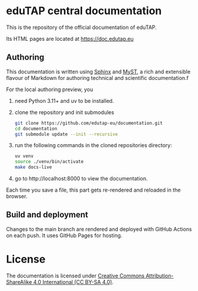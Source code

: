 # eduTAP central documentation

This is the repository of the official documentation of eduTAP.

Its HTML pages are located at https://doc.edutap.eu

## Authoring

This documentation is written using [Sphinx](https://www.sphinx-doc.org/) and [MyST](https://myst-parser.readthedocs.io/), a rich and extensible flavour of Markdown for authoring technical and scientific documentation.f

For the local authoring preview, you

1. need Python 3.11+ and uv to be installed.
2. clone the repository and init submodules

   ```bash
   git clone https://github.com/edutap-eu/documentation.git
   cd documentation
   git submodule update --init --recursive
   ```

3. run the following commands in the cloned repositories directory:

   ```bash
   uv venv
   source ./venv/bin/activate
   make docs-live
   ```
1. go to http://localhost:8000 to view the documentation.

Each time you save a file, this part gets re-rendered and reloaded in the browser.

## Build and deployment

Changes to the main branch are rendered and deployed with GitHub Actions on each push.
It uses GitHub Pages for hosting.

# License

The documentation is licensed under [Creative Commons Attribution-ShareAlike 4.0 International (CC BY-SA 4.0)](https://creativecommons.org/licenses/by-sa/4.0/).
